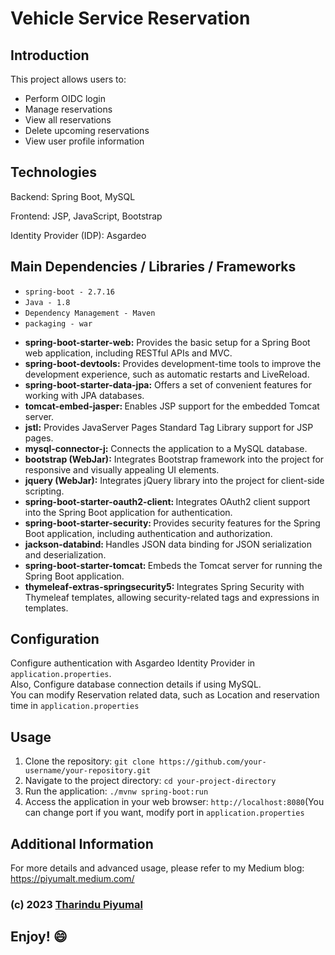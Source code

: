 <h1>Vehicle Service Reservation</h1>

<h2>Introduction</h2>
<p>This project allows users to:</p>
<ul>
    <li>Perform OIDC login</li>
    <li>Manage reservations</li>
    <li>View all reservations</li>
    <li>Delete upcoming reservations</li>
    <li>View user profile information</li>
</ul>

<h2>Technologies</h2>
<p>Backend: Spring Boot, MySQL</p>
<p>Frontend: JSP, JavaScript, Bootstrap</p>
<p>Identity Provider (IDP): Asgardeo</p>

<h2>Main Dependencies / Libraries / Frameworks</h2>
<ul>
    <li><code>spring-boot - 2.7.16</code></li>
    <li><code>Java - 1.8</code></li>
    <li><code>Dependency Management - Maven</code>
    <li><code>packaging - war</code></li>
</ul>
<ul>
    <li><b>spring-boot-starter-web:</b> Provides the basic setup for a Spring Boot web application, including RESTful APIs and MVC.</li>
    <li><b>spring-boot-devtools:</b> Provides development-time tools to improve the development experience, such as automatic restarts and LiveReload.</li>
    <li><b>spring-boot-starter-data-jpa:</b> Offers a set of convenient features for working with JPA databases.</li>
    <li><b>tomcat-embed-jasper: </b>Enables JSP support for the embedded Tomcat server.</li>
    <li><b>jstl:</b> Provides JavaServer Pages Standard Tag Library support for JSP pages.</li>
    <li><b>mysql-connector-j:</b> Connects the application to a MySQL database.</li>
    <li><b>bootstrap (WebJar):</b> Integrates Bootstrap framework into the project for responsive and visually appealing UI elements.</li>
    <li><b>jquery (WebJar):</b> Integrates jQuery library into the project for client-side scripting.</li>
    <li><b>spring-boot-starter-oauth2-client: </b>Integrates OAuth2 client support into the Spring Boot application for authentication.</li>
    <li><b>spring-boot-starter-security: </b>Provides security features for the Spring Boot application, including authentication and authorization.</li>
    <li><b>jackson-databind: </b>Handles JSON data binding for JSON serialization and deserialization.</li>
    <li><b>spring-boot-starter-tomcat: </b>Embeds the Tomcat server for running the Spring Boot application.</li>
    <li><b>thymeleaf-extras-springsecurity5: </b>Integrates Spring Security with Thymeleaf templates, allowing security-related tags and expressions in templates.</li>
</ul>


<h2>Configuration</h2>
<p>Configure authentication with Asgardeo Identity Provider in <code>application.properties</code>.<br>
    Also, Configure database connection details if using MySQL.<br>
    You can modify Reservation related data, such as Location and reservation time in <code>application.properties</code>
</p>


<h2>Usage</h2>
<ol>
    <li>Clone the repository: <code>git clone https://github.com/your-username/your-repository.git</code></li>
    <li>Navigate to the project directory: <code>cd your-project-directory</code></li>
    <li>Run the application: <code>./mvnw spring-boot:run</code></li>
    <li>Access the application in your web browser: <code>http://localhost:8080</code>(You can change port if you want, modify port in <code>application.properties</code> </li>
</ol>

<h2>Additional Information</h2>
<p>For more details and advanced usage, please refer to my Medium blog: <a href="https://piyumalt.medium.com/">https://piyumalt.medium.com/</a></p>


<h3>(c) 2023 <a href="https://github.com/PiyumalT/">Tharindu Piyumal</a> </h3>

Enjoy! :smile:
---------------------------------------------------------------------------------------------------------------------------------------------------------------------------------